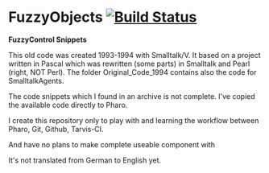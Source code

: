# FuzzyObjects [![Build Status](https://secure.travis-ci.org/Fulnir/FuzzyObjects.png?branch=master)](https://www.travis-ci.org/Fulnir/FuzzyObjects)

**FuzzyControl Snippets**


This old code was created 1993-1994 with Smalltalk/V. It based on a project written in Pascal which was
rewritten (some parts) in Smalltalk and Pearl (right, NOT Perl). The folder Original_Code_1994 contains also 
the code for SmalltalkAgents.

The code snippets which I found in an archive is not complete. I've copied the available code directly to Pharo.

I create this repository only to play with and learning the workflow between Pharo, Git, Github, Tarvis-CI.

And have no plans to make complete useable component with


It's not translated from German to English yet.





